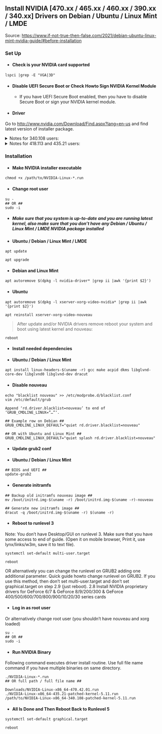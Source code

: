 ## Install NVIDIA [470.xx / 465.xx / 460.xx / 390.xx / 340.xx] Drivers on Debian / Ubuntu / Linux Mint / LMDE

Source: https://www.if-not-true-then-false.com/2021/debian-ubuntu-linux-mint-nvidia-guide/#before-installation

### Set Up
- #### Check is your NVIDIA card supported
```
lspci |grep -E "VGA|3D"
```

- #### Disable UEFI Secure Boot or Check Howto Sign NVIDIA Kernel Module

  - If you have UEFI Secure Boot enabled, then you have to disable Secure Boot or sign your NVIDIA kernel module.

- #### Driver
Go to http://www.nvidia.com/Download/Find.aspx?lang=en-us and find latest version of installer package. 
  
<details><summary>Notes for 340.108 users:</summary>
<p>
340.108 on Debian / Ubuntu / Linux Mint / LMDE Kernel 5.x needs a patched version 
[Download inttf NVIDIA patcher and patch NVIDIA-Linux-x86_64-340.108 for Kernel 5.x](https://www.if-not-true-then-false.com/2020/inttf-nvidia-patcher/)
</p>
</details>

<details><summary>Notes for 418.113 and 435.21 users:</summary>
These are not official NVIDIA LEGACY drivers, but there is example GeForce GTX 1650 Mobile card which is not supported by older or newer drivers. 
[Download inttf NVIDIA patcher and patch NVIDIA-Linux-x86_64-418.113 and NVIDIA-Linux-x86_64-435.21 for Kernel 5.x](https://www.if-not-true-then-false.com/2020/inttf-nvidia-patcher/)
</p>
</details>

### Installation

- #### Make NVIDIA installer executable
```
chmod +x /path/to/NVIDIA-Linux-*.run
```
- #### Change root user
```
su -
## OR ##
sudo -i
```

- ##### Make sure that you system is up-to-date and you are running latest kernel, also make sure that you don’t have any Debian / Ubuntu / Linux Mint / LMDE NVIDIA package installed

- #### Ubuntu / Debian / Linux Mint / LMDE ##
```
apt update

apt upgrade
```
  - #### Debian and Linux Mint
```
apt autoremove $(dpkg -l nvidia-driver* |grep ii |awk '{print $2}')
```
- #### Ubuntu
```
apt autoremove $(dpkg -l xserver-xorg-video-nvidia* |grep ii |awk '{print $2}')

apt reinstall xserver-xorg-video-nouveau
```

> After update and/or NVIDIA drivers remove reboot your system and boot using latest kernel and nouveau:
```
reboot
```

- #### Install needed dependencies

- #### Ubuntu / Debian / Linux Mint
```
apt install linux-headers-$(uname -r) gcc make acpid dkms libglvnd-core-dev libglvnd0 libglvnd-dev dracut
```

- #### Disable nouveau
```
echo "blacklist nouveau" >> /etc/modprobe.d/blacklist.conf
vim /etc/default/grub

Append ‘rd.driver.blacklist=nouveau’ to end of ‘GRUB_CMDLINE_LINUX=”…”‘.

## Example row on Debian ##
GRUB_CMDLINE_LINUX_DEFAULT="quiet rd.driver.blacklist=nouveau"

## OR with Ubuntu and Linux Mint ##
GRUB_CMDLINE_LINUX_DEFAULT="quiet splash rd.driver.blacklist=nouveau"
```

- #### Update grub2 conf

- #### Ubuntu / Debian / Linux Mint
```
## BIOS and UEFI ##
update-grub2
```
- #### Generate initramfs
```
## Backup old initramfs nouveau image ##
mv /boot/initrd.img-$(uname -r) /boot/initrd.img-$(uname -r)-nouveau
 
## Generate new initramfs image ##
dracut -q /boot/initrd.img-$(uname -r) $(uname -r)
```
- #### Reboot to runlevel 3
Note: You don’t have Desktop/GUI on runlevel 3. Make sure that you have some access to end of guide. (Open it on mobile browser, Print it, use lynx/links/w3m, save it to text file).
```
systemctl set-default multi-user.target

reboot
```
OR alternatively you can change the runlevel on GRUB2 adding one additional parameter. Quick guide howto change runlevel on GRUB2. If you use this method, then don’t set multi-user.target and don’t set graphical.target on step 2.9 (just reboot).
2.8 Install NVIDIA proprietary drivers for GeForce 6/7 & GeForce 8/9/200/300 & GeForce 400/500/600/700/800/900/10/20/30 series cards

- #### Log in as root user
Or alternatively change root user (you shouldn’t have nouveau and xorg loaded)
```
su -
## OR ##
sudo -i
```
- #### Run NVIDIA Binary

Following command executes driver install routine. Use full file name command if you have multiple binaries on same directory.
```
./NVIDIA-Linux-*.run
## OR full path / full file name ##

Downloads/NVIDIA-Linux-x86_64-470.42.01.run
./NVIDIA-Linux-x86_64-435.21-patched-kernel-5.11.run
/path/to/NVIDIA-Linux-x86_64-340.108-patched-kernel-5.11.run
```

- #### All Is Done and Then Reboot Back to Runlevel 5
```
systemctl set-default graphical.target

reboot
```
